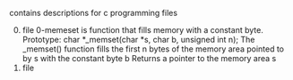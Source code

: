 contains descriptions for  c programming files

0. file 0-memeset is function that fills memory with a constant byte.
Prototype: char *_memset(char *s, char b, unsigned int n);
The _memset() function fills the first n bytes of the memory area pointed to by s with the constant byte b
Returns a pointer to the memory area s
1. file 

